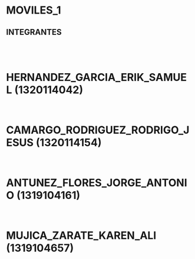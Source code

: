 # MOVILES_1
<h2>INTEGRANTES<h2><br>

<h1>HERNANDEZ_GARCIA_ERIK_SAMUEL (1320114042)</h1><br>
<h1>CAMARGO_RODRIGUEZ_RODRIGO_JESUS (1320114154)</h1><br>
<h1>ANTUNEZ_FLORES_JORGE_ANTONIO (1319104161)</h1><br>
<h1>MUJICA_ZARATE_KAREN_ALI (1319104657)</h1><br>
